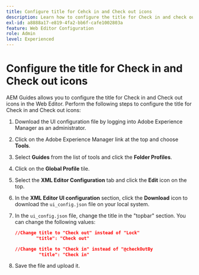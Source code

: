 ```yaml
---
title: Configure title for Cehck in and Check out icons
description: Learn how to configure the title for Check in and check out icons
exl-id: a8888a17-e819-4fa2-bb6f-cafe1002803a
feature: Web Editor Configuration
role: Admin
level: Experienced
---
```

# Configure the title for Check in and Check out icons

AEM Guides allows you to configure the title for Check in and Check out icons in the Web Editor. Perform the following steps to configure the title for Check in and Check out icons:

1.  Download the UI configuration file by logging into Adobe Experience Manager as an administrator.
1.  Click on the Adobe Experience Manager link at the top and choose **Tools**.
1.  Select **Guides** from the list of tools and click the **Folder Profiles**.
1.  Click on the **Global Profile** tile.
1.  Select the **XML Editor Configuration** tab and click the **Edit** icon on the top.
1.  In the **XML Editor UI configuration** section, click the **Download** icon to download the `ui_config.json` file on your local system.
1.  In the `ui_config.json` file, change the title  in the "topbar" section. You can change the following values:

    ```json
    //Change title to "Check out" instead of "Lock"
            "title": "Check out"

    //Change title to "Check in" instead of "@checkOutBy
             "title": "Check in"
    ```

1. Save the file and upload it.
